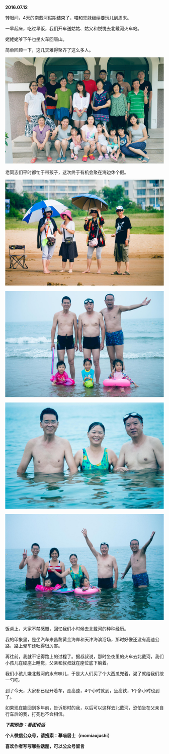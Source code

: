 
          
            
**2016.07.12**

转眼间，4天的南戴河假期结束了，喵和兜妹继续要玩儿到周末。

一早起床，吃过早饭，我们开车送姑姑、姑父和悦悦去北戴河火车站。

姥姥姥爷下午也坐火车回唐山。

简单回顾一下，这几天难得聚齐了这么多人。




![](img/51001-51bd1ebff2f8f25a.jpg)




老同志们平时都忙于带孩子，这次终于有机会聚在海边休个假。



![](img/51001-1832900ecdda8234.jpg)






![](img/51001-657d1533a92ce70e.jpg)






![](img/51001-4a3c1d15ecc0ee89.jpg)






![](img/51001-e63b366d2db2b34a.jpg)




饭桌上，大家不禁感慨，回忆我们小时候去北戴河的种种经历。

我的印象里，是坐汽车来昌黎黄金海岸和天津海滨浴场，那时好像还没有高速公路，路上晕车还吐得很厉害。

再往前，我就不记得路上的过程了。据叔叔说，那时坐夜里的火车去北戴河，我们小孩儿在硬座上睡觉，父亲和叔叔就在座位底下躺着。

我们小孩儿嫌北戴河的水有味儿，于是大人们买了个大西瓜兜着，渴了就给我们挖一勺吃。

到了今天，大家都已经开着车，走高速，4个小时就到，坐高铁，1个多小时也到了。

如果现在能回到多年前，告诉那时的我，以后可以这样去北戴河，恐怕坐在父亲自行车后的我，打死也不会相信。


***下期预告：看图说话***


**个人微信公众号，请搜索：摹喵居士（momiaojushi）**

**喜欢作者写写哪些话题，可以公众号留言**

          
        